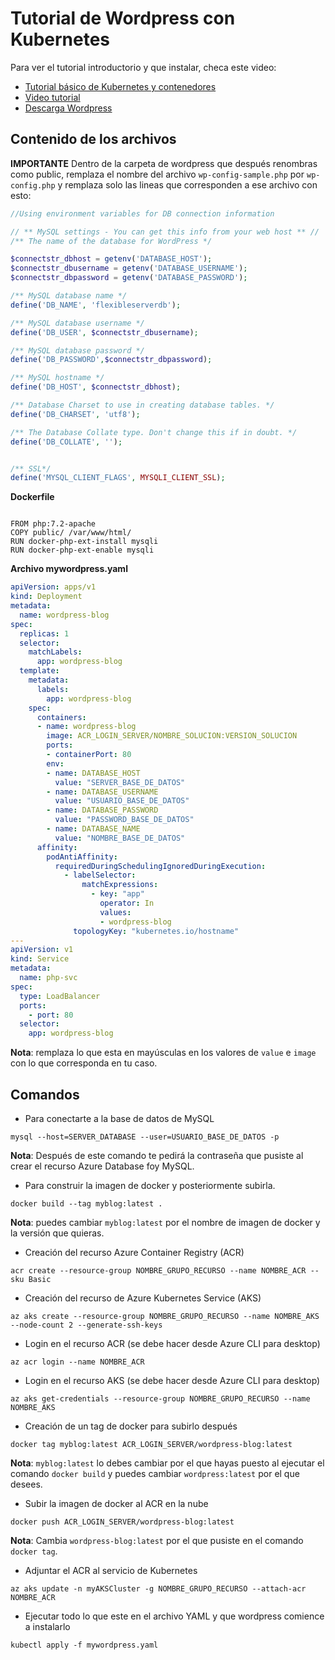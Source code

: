 # Tutorial de Wordpress con Kubernetes

Para ver el tutorial introductorio y que instalar, checa este video:
- [Tutorial básico de Kubernetes y contenedores](/res/tutorial-k8s-wordpress.md)
- [Video tutorial](https://web.microsoftstream.com/video/380105ad-3a67-4134-8acd-608bbb5bacc3)
- [Descarga Wordpress](https://wordpress.org/download/)

## Contenido de los archivos

**IMPORTANTE**
Dentro de la carpeta de wordpress que después renombras como public, remplaza el nombre del archivo `wp-config-sample.php` por `wp-config.php` y remplaza solo las lineas que corresponden a ese archivo con esto:

```PHP
//Using environment variables for DB connection information

// ** MySQL settings - You can get this info from your web host ** //
/** The name of the database for WordPress */

$connectstr_dbhost = getenv('DATABASE_HOST');
$connectstr_dbusername = getenv('DATABASE_USERNAME');
$connectstr_dbpassword = getenv('DATABASE_PASSWORD');

/** MySQL database name */
define('DB_NAME', 'flexibleserverdb');

/** MySQL database username */
define('DB_USER', $connectstr_dbusername);

/** MySQL database password */
define('DB_PASSWORD',$connectstr_dbpassword);

/** MySQL hostname */
define('DB_HOST', $connectstr_dbhost);

/** Database Charset to use in creating database tables. */
define('DB_CHARSET', 'utf8');

/** The Database Collate type. Don't change this if in doubt. */
define('DB_COLLATE', '');


/** SSL*/
define('MYSQL_CLIENT_FLAGS', MYSQLI_CLIENT_SSL);
```

**Dockerfile**
```docker

FROM php:7.2-apache
COPY public/ /var/www/html/
RUN docker-php-ext-install mysqli
RUN docker-php-ext-enable mysqli
```

**Archivo mywordpress.yaml**
```YAML
apiVersion: apps/v1
kind: Deployment
metadata:
  name: wordpress-blog
spec:
  replicas: 1
  selector:
    matchLabels:
      app: wordpress-blog
  template:
    metadata:
      labels:
        app: wordpress-blog
    spec:
      containers:
      - name: wordpress-blog
        image: ACR_LOGIN_SERVER/NOMBRE_SOLUCION:VERSION_SOLUCION
        ports:
        - containerPort: 80
        env:
        - name: DATABASE_HOST
          value: "SERVER_BASE_DE_DATOS"
        - name: DATABASE_USERNAME
          value: "USUARIO_BASE_DE_DATOS"
        - name: DATABASE_PASSWORD
          value: "PASSWORD_BASE_DE_DATOS"
        - name: DATABASE_NAME
          value: "NOMBRE_BASE_DE_DATOS"
      affinity:
        podAntiAffinity:
          requiredDuringSchedulingIgnoredDuringExecution:
            - labelSelector:
                matchExpressions:
                  - key: "app"
                    operator: In
                    values:
                    - wordpress-blog
              topologyKey: "kubernetes.io/hostname"
---
apiVersion: v1
kind: Service
metadata:
  name: php-svc
spec:
  type: LoadBalancer
  ports:
    - port: 80
  selector:
    app: wordpress-blog
```
**Nota**: remplaza lo que esta en mayúsculas en los valores de `value` e `image` con lo que corresponda en tu caso.

## Comandos

- Para conectarte a la base de datos de MySQL
```
mysql --host=SERVER_DATABASE --user=USUARIO_BASE_DE_DATOS -p
```
**Nota**: Después de este comando te pedirá la contraseña que pusiste al crear el recurso Azure Database foy MySQL.

- Para construir la imagen de docker y posteriormente subirla.
```
docker build --tag myblog:latest .
```
**Nota**: puedes cambiar `myblog:latest` por el nombre de imagen de docker y la versión que quieras.

- Creación del recurso Azure Container Registry (ACR)
```
acr create --resource-group NOMBRE_GRUPO_RECURSO --name NOMBRE_ACR --sku Basic
```

- Creación del recurso de Azure Kubernetes Service (AKS)
```
az aks create --resource-group NOMBRE_GRUPO_RECURSO --name NOMBRE_AKS --node-count 2 --generate-ssh-keys
```

- Login en el recurso ACR (se debe hacer desde Azure CLI para desktop)
```
az acr login --name NOMBRE_ACR
```

- Login en el recurso AKS (se debe hacer desde Azure CLI para desktop)
```
az aks get-credentials --resource-group NOMBRE_GRUPO_RECURSO --name NOMBRE_AKS 
```

- Creación de un tag de docker para subirlo después
```
docker tag myblog:latest ACR_LOGIN_SERVER/wordpress-blog:latest
```
**Nota**: `myblog:latest` lo debes cambiar por el que hayas puesto al ejecutar el comando `docker build` y puedes cambiar `wordpress:latest` por el que desees.

- Subir la imagen de docker al ACR en la nube
```
docker push ACR_LOGIN_SERVER/wordpress-blog:latest
```
**Nota**: Cambia `wordpress-blog:latest` por el que pusiste en el comando `docker tag`.

- Adjuntar el ACR al servicio de Kubernetes
```
az aks update -n myAKSCluster -g NOMBRE_GRUPO_RECURSO --attach-acr NOMBRE_ACR
```

- Ejecutar todo lo que este en el archivo YAML y que wordpress comience a instalarlo
```
kubectl apply -f mywordpress.yaml
```






